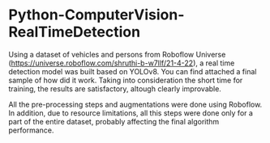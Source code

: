 # Python-ComputerVision-RealTimeDetection

Using a dataset of vehicles and persons from Roboflow Universe (https://universe.roboflow.com/shruthi-b-w7llf/21-4-22), a real time detection model was built based on YOLOv8. You can find attached a final sample of how did it work. Taking into consideration the short time for training, the results are satisfactory, altough clearly improvable.

All the pre-processing steps and augmentations were done using Roboflow. In addition, due to resource limitations, all this steps were done only for a part of the entire dataset, probably affecting the final algorithm performance.
